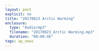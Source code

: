 ```yaml
---
layout: post
explicit: no
title: "20170823 Arctic Warming"
enclosure:
  type: "Audio/mp3"
  filename: "20170823_Arctic Warming.mp3"
  duration: "00:00:46"
tags: ap_news
---
```




